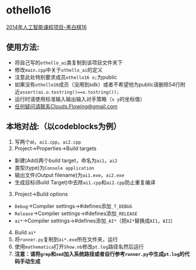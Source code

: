 othello16
=========
[2014年人工智能课程项目-黑白棋16](http://cslab.nju.edu.cn/metis/AI2014.php)

使用方法:
---------
* 将自己写的`othello_ai`类复制到该项目文件夹下
* 修改`main.cpp`中关于`othello_ai`的定义
* 注意此处特别要求成员`othello16 o;`为public
* 如果没有`othello16`成员（没用到sdk）或者不希望他为public请删除54行附近`assert(ai.o.tostring()==o.tostring());`
* 运行时请使用标准输入输出输入对手策略（`x y`的坐标值）
* 任何疑问请联系Clouds.Flowing@gmail.com

本地对战:（以codeblocks为例）
----------------------------
1. 写两个ai，`ai1.cpp`，`ai2.cpp`
2. Project->Properties->Build targets
  * 新建(Add)两个build target，命名为`ai1`，`ai2`
  * 类型(type)为`Console application`
  * 输出文件(Output filename)为`ai1.exe`，`ai2.exe`
  * 生成目标(Build Target)中去除`ai1.cpp`和`ai2.cpp`防止重复编译
3. Project->Build options
  * `Debug`->Compiler settings->#defines添加`_T_DEBUG`
  * `Release`->Compiler settings->#defines添加`_RELEASE`
  * `ai*`->Compiler settings->#defines添加`_AI*`（把`AI*`替换成`AI1`，`AI2`）
4. Build `ai*`
5. 将`runner.py`复制到`ai*.exe`所在文件夹，运行
6. 使用`mathematica`打开`Show.nb`修改`pt.log`路径名然后运行
7. **注意：请将`grep`和`sed`加入系统路径或者自行参考`runner.py`中生成`pt.log`的代码手动生成**
